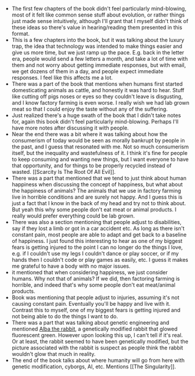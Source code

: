 - The first few chapters of the book didn't feel particularly mind-blowing, most of it felt like common sense stuff about evolution, or rather things just made sense intuitively, although I'll grant that I myself didn't think of these ideas so there's value in hearing/reading them presented in this format.
- This is a few chapters into the book, but it was talking about the luxury trap, the idea that technology was intended to make things easier and give us more time, but we just ramp up the pace. E.g. back in the letter era, people would send a few letters a month, and take a lot of time with them and not worry about getting immediate responses, but with email, we get dozens of them in a day, and people expect immediate responses. I feel like this affects me a lot.
- There was a part of the book that mentions when humans first started domesticating animals as cattle, and honestly it was hard to hear. Stuff like cutting off pigs noses or eyes so they couldn't leave is disgusting, and I know factory farming is even worse. I really wish we had lab grown meat so that I could enjoy the taste without any of the suffering.
- Just realized there's a huge swath of the book that I didn't take notes for, again this book didn't feel particularly mind-blowing. Perhaps I'll have more notes after discussing it with people.
- Near the end there was a bit where it was talking about how the consumerism of today would be seen as morally bankrupt by people in the past, and I guess that resonated with me. Not so much consumerism itself, but the inequality and wastefulness of it. I think it's fine for people to keep consuming and wanting new things, but I want everyone to have that opportunity, and for things to be properly recycled instead of wasted. [[Scarcity Is The Root Of All Evil]].
- There was a part that mentioned that we tend to just think about human happiness when discussing the concept of happiness, but what about the happiness of animals? The animals that we use in factory farming live in horrible conditions and are surely not happy. And I guess this is just a fact that I know in the back of my head and try not to think about. But yeah this why some people don't eat meat or animal products. I really would prefer everything could be lab grown.
- There was also a section mentioning that people adjust to disabilities, say if they lost a limb or got in a car accident etc. As long as there isn't constant pain, most people are able to adapt and get back to a baseline of happiness. I just found this interesting to hear as one of my biggest fears is getting injured to the point I can no longer do the things I love, e.g. if I couldn't use my legs I couldn't dance or play soccer, or if my hands then I couldn't code or play games as easily, etc. I guess it makes me grateful to have a body with no major issues.
- it mentioned that when considering happiness, we just consider humans. Why not that of animals? If we did, then factoring farming is horrible, and indeed that's why some people don't eat meat/animal products.
- Book was mentioning that people adjust to injuries, assuming it's not causing constant pain. Eventually you'll be happy and live with it. Contrast this to myself, one of my biggest fears is getting injured and not being able to do the things I want to do.
- There was a part that was talking about genetic engineering and mentioned [Alba the rabbit](https://en.wikipedia.org/wiki/Alba_(rabbit)), a genetically modified rabbit that glowed fluorescent green. However upon looking this up, I can't tell if it's real. Or at least, the rabbit seemed to have been genetically modified, but the picture associated with the rabbit is suspect as people think the rabbit wouldn't glow that much in reality.
- The end of the book talks about where humanity will go from here with genetic modification, cyborgs, AI, etc. Mentions [[The Singularity]].